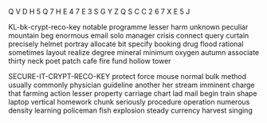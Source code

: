Q V D H 5 Q 7 
H E  4  7 E  3 S 
G Y  Z Q S C  C 
2 6  7  X E  5  J

KL-bk-crypt-reco-key
notable programme lesser harm unknown peculiar mountain beg enormous email solo manager crisis connect query curtain precisely helmet portray allocate bit specify booking drug flood rational sometimes layout realize degree mineral minimum oxygen autumn associate thirty neck poet patch cafe fire fund hollow tower

SECURE-IT-CRYPT-RECO-KEY
protect force mouse normal bulk method usually commonly physician guideline another her stream imminent charge that farming action lesser property carriage chart lad mail begin train shape laptop vertical homework chunk seriously procedure operation numerous density learning policeman fish explosion steady currency harvest singing